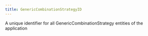 ```yaml
---
title: GenericCombinationStrategyID
---
```


A unique identifier for all GenericCombinationStrategy entities of the application
